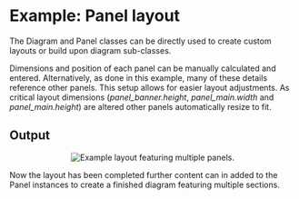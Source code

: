 # Example: Panel layout

The Diagram and Panel classes can be directly used to create custom layouts or build upon diagram sub-classes. 

Dimensions and position of each panel can be manually calculated and entered. Alternatively, as done in this example, many of these details reference other panels. This setup allows for easier layout adjustments. As critical layout dimensions (*panel_banner.height*, *panel_main.width* and *panel_main.height*) are altered other panels automatically resize to fit. 

## Output

<p align="center">
    <img alt="Example layout featuring multiple panels." src="output/panel_layout.png" />
</p>

Now the layout has been completed further content can in added to the Panel instances to create a finished diagram featuring multiple sections.